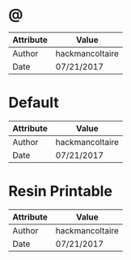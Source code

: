 # @
| Attribute | Value |
| ---  | ---     |
| Author | hackmancoltaire |
| Date | 07/21/2017 |
# Default
| Attribute | Value |
| ---  | ---     |
| Author | hackmancoltaire |
| Date | 07/21/2017 |
# Resin Printable
| Attribute | Value |
| ---  | ---     |
| Author | hackmancoltaire |
| Date | 07/21/2017 |
